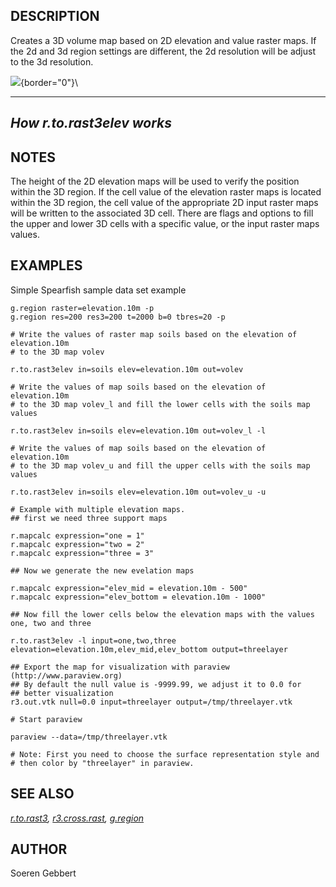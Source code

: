 ## DESCRIPTION

Creates a 3D volume map based on 2D elevation and value raster maps. If
the 2d and 3d region settings are different, the 2d resolution will be
adjust to the 3d resolution.

![](r.to.rast3elev.png){border="0"}\

  ----------------------------
  *How r.to.rast3elev works*
  ----------------------------

## NOTES

The height of the 2D elevation maps will be used to verify the position
within the 3D region. If the cell value of the elevation raster maps is
located within the 3D region, the cell value of the appropriate 2D input
raster maps will be written to the associated 3D cell. There are flags
and options to fill the upper and lower 3D cells with a specific value,
or the input raster maps values.

## EXAMPLES

Simple Spearfish sample data set example

```
g.region raster=elevation.10m -p
g.region res=200 res3=200 t=2000 b=0 tbres=20 -p

# Write the values of raster map soils based on the elevation of elevation.10m
# to the 3D map volev

r.to.rast3elev in=soils elev=elevation.10m out=volev

# Write the values of map soils based on the elevation of elevation.10m
# to the 3D map volev_l and fill the lower cells with the soils map values

r.to.rast3elev in=soils elev=elevation.10m out=volev_l -l

# Write the values of map soils based on the elevation of elevation.10m
# to the 3D map volev_u and fill the upper cells with the soils map values

r.to.rast3elev in=soils elev=elevation.10m out=volev_u -u

# Example with multiple elevation maps.
## first we need three support maps

r.mapcalc expression="one = 1"
r.mapcalc expression="two = 2"
r.mapcalc expression="three = 3"

## Now we generate the new evelation maps

r.mapcalc expression="elev_mid = elevation.10m - 500"
r.mapcalc expression="elev_bottom = elevation.10m - 1000"

## Now fill the lower cells below the elevation maps with the values one, two and three

r.to.rast3elev -l input=one,two,three elevation=elevation.10m,elev_mid,elev_bottom output=threelayer

## Export the map for visualization with paraview (http://www.paraview.org)
## By default the null value is -9999.99, we adjust it to 0.0 for
## better visualization
r3.out.vtk null=0.0 input=threelayer output=/tmp/threelayer.vtk

# Start paraview

paraview --data=/tmp/threelayer.vtk

# Note: First you need to choose the surface representation style and
# then color by "threelayer" in paraview.
```

## SEE ALSO

*[r.to.rast3](r.to.rast3.html), [r3.cross.rast](r3.cross.rast.html),
[g.region](g.region.html)*

## AUTHOR

Soeren Gebbert
